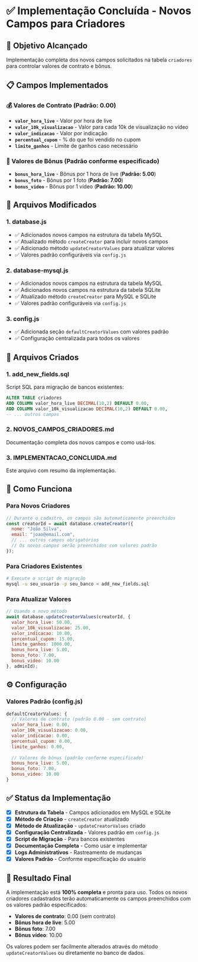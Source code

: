 # ✅ Implementação Concluída - Novos Campos para Criadores

## 🎯 Objetivo Alcançado
Implementação completa dos novos campos solicitados na tabela `criadores` para controlar valores de contrato e bônus.

## 📋 Campos Implementados

### 💰 Valores de Contrato (Padrão: 0.00)
- **`valor_hora_live`** - Valor por hora de live
- **`valor_10k_visualizacao`** - Valor para cada 10k de visualização no vídeo
- **`valor_indicacao`** - Valor por indicação
- **`percentual_cupom`** - % do que foi vendido no cupom
- **`limite_ganhos`** - Limite de ganhos caso necessário

### 🎁 Valores de Bônus (Padrão conforme especificado)
- **`bonus_hora_live`** - Bônus por 1 hora de live (**Padrão: 5.00**)
- **`bonus_foto`** - Bônus por 1 foto (**Padrão: 7.00**)
- **`bonus_video`** - Bônus por 1 vídeo (**Padrão: 10.00**)

## 🔧 Arquivos Modificados

### 1. **database.js**
- ✅ Adicionados novos campos na estrutura da tabela MySQL
- ✅ Atualizado método `createCreator` para incluir novos campos
- ✅ Adicionado método `updateCreatorValues` para atualizar valores
- ✅ Valores padrão configuráveis via `config.js`

### 2. **database-mysql.js**
- ✅ Adicionados novos campos na estrutura da tabela MySQL
- ✅ Adicionados novos campos na estrutura da tabela SQLite
- ✅ Atualizado método `createCreator` para MySQL e SQLite
- ✅ Valores padrão configuráveis via `config.js`

### 3. **config.js**
- ✅ Adicionada seção `defaultCreatorValues` com valores padrão
- ✅ Configuração centralizada para todos os valores

## 📁 Arquivos Criados

### 1. **add_new_fields.sql**
Script SQL para migração de bancos existentes:
```sql
ALTER TABLE criadores 
ADD COLUMN valor_hora_live DECIMAL(10,2) DEFAULT 0.00,
ADD COLUMN valor_10k_visualizacao DECIMAL(10,2) DEFAULT 0.00,
-- ... outros campos
```

### 2. **NOVOS_CAMPOS_CRIADORES.md**
Documentação completa dos novos campos e como usá-los.

### 3. **IMPLEMENTACAO_CONCLUIDA.md**
Este arquivo com resumo da implementação.

## 🚀 Como Funciona

### Para Novos Criadores
```javascript
// Durante o cadastro, os campos são automaticamente preenchidos
const creatorId = await database.createCreator({
  nome: "João Silva",
  email: "joao@email.com",
  // ... outros campos obrigatórios
  // Os novos campos serão preenchidos com valores padrão
});
```

### Para Criadores Existentes
```bash
# Execute o script de migração
mysql -u seu_usuario -p seu_banco < add_new_fields.sql
```

### Para Atualizar Valores
```javascript
// Usando o novo método
await database.updateCreatorValues(creatorId, {
  valor_hora_live: 50.00,
  valor_10k_visualizacao: 25.00,
  valor_indicacao: 10.00,
  percentual_cupom: 15.00,
  limite_ganhos: 1000.00,
  bonus_hora_live: 5.00,
  bonus_foto: 7.00,
  bonus_video: 10.00
}, adminId);
```

## ⚙️ Configuração

### Valores Padrão (config.js)
```javascript
defaultCreatorValues: {
  // Valores de contrato (padrão 0.00 - sem contrato)
  valor_hora_live: 0.00,
  valor_10k_visualizacao: 0.00,
  valor_indicacao: 0.00,
  percentual_cupom: 0.00,
  limite_ganhos: 0.00,
  
  // Valores de bônus (padrão conforme especificado)
  bonus_hora_live: 5.00,
  bonus_foto: 7.00,
  bonus_video: 10.00
}
```

## ✅ Status da Implementação

- [x] **Estrutura da Tabela** - Campos adicionados em MySQL e SQLite
- [x] **Método de Criação** - `createCreator` atualizado
- [x] **Método de Atualização** - `updateCreatorValues` criado
- [x] **Configuração Centralizada** - Valores padrão em `config.js`
- [x] **Script de Migração** - Para bancos existentes
- [x] **Documentação Completa** - Como usar e implementar
- [x] **Logs Administrativos** - Rastreamento de mudanças
- [x] **Valores Padrão** - Conforme especificação do usuário

## 🎉 Resultado Final

A implementação está **100% completa** e pronta para uso. Todos os novos criadores cadastrados terão automaticamente os campos preenchidos com os valores padrão especificados:

- **Valores de contrato**: 0.00 (sem contrato)
- **Bônus hora de live**: 5.00
- **Bônus foto**: 7.00  
- **Bônus vídeo**: 10.00

Os valores podem ser facilmente alterados através do método `updateCreatorValues` ou diretamente no banco de dados. 